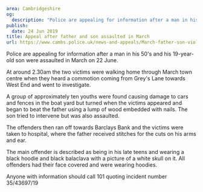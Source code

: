 ```yaml
area: Cambridgeshire
og:
  description: "Police are appealing for information after a man in his 50\u2019s and his 19-year-old son were assaulted in March on 22 June."
publish:
  date: 24 Jun 2019
title: Appeal after father and son assaulted in March
url: https://www.cambs.police.uk/news-and-appeals/March-father-son-violent-assault
```

Police are appealing for information after a man in his 50's and his 19-year-old son were assaulted in March on 22 June.

At around 2.30am the two victims were walking home through March town centre when they heard a commotion coming from Grey's Lane towards West End and went to investigate.

A group of approximately ten youths were found causing damage to cars and fences in the boat yard but turned when the victims appeared and began to beat the father using a lump of wood embedded with nails. The son tried to intervene but was also assaulted.

The offenders then ran off towards Barclays Bank and the victims were taken to hospital, where the father received stitches for the cuts on his arms and ear.

The main offender is described as being in his late teens and wearing a black hoodie and black balaclava with a picture of a white skull on it. All offenders had their face covered and were wearing hoodies.

Anyone with information should call 101 quoting incident number 35/43697/19

